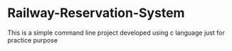 # Railway-Reservation-System
This is a simple command line project developed using c language just for practice purpose
